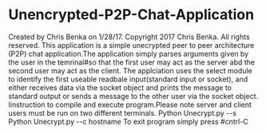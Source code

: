# Unencrypted-P2P-Chat-Application
 Created by Chris Benka on 1/28/17.
Copyright 2017 Chris Benka. All rights reserved.
This application is a simple unecrypted peer to peer architecture (P2P)
chat application.The application simply parses arguments given by the user in the temrinal#so that the first user may act as the server abd the second user may act as the client. The applciation uses the select module to identify the first useable readbale input(standard input or socket), and either receives data via the socket object and prints the message to standard output or sends a message to the other user via the socket object.
Iinstruction to compile and execute program.Please note server and client
users must be run on two different terminals.
    Python Unecrypt.py --s
    Python Unecrypt.py --c hostname
To exit program simply press #cntrl-C
